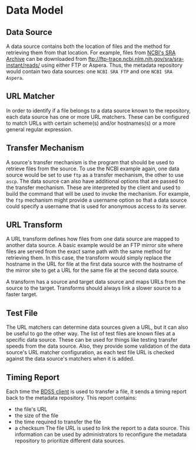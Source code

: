 # Data Model

## Data Source

A data source contains both the location of files and the method for retrieving them from that
location. For example, files from [NCBI's SRA Archive](http://www.ncbi.nlm.nih.gov/sra) can be
downloaded from ftp://ftp-trace.ncbi.nlm.nih.gov/sra/sra-instant/reads/ using either FTP or
Aspera. Thus, the metadata repository would contain two data sources: one `NCBI SRA FTP` and
one `NCBI SRA Aspera`.

## URL Matcher

In order to identify if a file belongs to a data source known to the repository, each data source
has one or more URL matchers. These can be configured to match URLs with certain scheme(s)
and/or hostnames(s) or a more general regular expression.

## Transfer Mechanism

A source's transfer mechanism is the program that should be used to retrieve files from the
source. To use the NCBI example again, one data source would be set to use `ftp` as a
transfer mechanism, the other to use `ascp`. The data source can also have additional options
that are passed to the transfer mechanism. These are interpreted by the client and used to
build the command that will be used to invoke the mechanism. For example, the `ftp` mechanism
might provide a username option so that a data source could specify a username that is used
for anonymous access to its server.

## URL Transform

A URL transform defines how files from one data source are mapped to another data source. A
basic example would be an FTP mirror site where files are served from the exact same path
with the same method for retrieving them. In this case, the transform would simply replace
the hostname in the URL for file at the first data source with the hostname of the mirror
site to get a URL for the same file at the second data source.

A transform has a source and target data source and maps URLs from the source to the target.
Transforms should always link a slower source to a faster target.

## Test File

The URL matchers can determine data sources given a URL, but it can also be useful to go the
other way. The list of test files are known files at a specific data source. These can be
used for things like testing transfer speeds from the data source. Also, they provide some
validation of the data source's URL matcher configuration, as each test file URL is checked
against the data source's matchers when it is added.

## Timing Report

Each time the [BDSS client](/client/docs) is used to transfer a file, it sends a timing report
back to the metadata repository. This report contains:
* the file's URL
* the size of the file
* the time required to transfer the file
* a checksum
The file URL is used to link the report to a data source. This information can be used by
administrators to reconfigure the metadata repository to prioritize different data sources.
